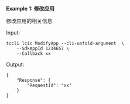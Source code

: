 **Example 1: 修改应用**

修改应用的相关信息

Input: 

```
tccli lcic ModifyApp --cli-unfold-argument  \
    --SdkAppId 1234657 \
    --Callback xx
```

Output: 
```
{
    "Response": {
        "RequestId": "xx"
    }
}
```

